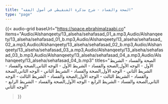 ```yaml
---
title: "الصحة والفساد - شرح مذكرة الشنقيطي في أصول الفقه"
type: "page"
---
```


{{< audio-grid 
  baseUrl="https://space.ebrahimalzaabi.co"
  items="Audio/Alshanqeety/13_alseha/sehafasad_01_a.mp3,Audio/Alshanqeety/13_alseha/sehafasad_01_b.mp3,Audio/Alshanqeety/13_alseha/sehafasad_02_a.mp3,Audio/Alshanqeety/13_alseha/sehafasad_02_b.mp3,Audio/Alshanqeety/13_alseha/sehafasad_03_a.mp3,Audio/Alshanqeety/13_alseha/sehafasad_03_b.mp3,Audio/Alshanqeety/13_alseha/sehafasad_04_a.mp3,Audio/Alshanqeety/13_alseha/sehafasad_04_b.mp3"
  titles="الصحة والفساد - الشريط الأول - الوجه الأول,الصحة والفساد - الشريط الأول - الوجه الثاني,الصحة والفساد - الشريط الثاني - الوجه الأول,الصحة والفساد - الشريط الثاني - الوجه الثاني,الصحة والفساد - الشريط الثالث - الوجه الأول,الصحة والفساد - الشريط الثالث - الوجه الثاني,الصحة والفساد - الشريط الرابع - الوجه الأول,الصحة والفساد - الشريط الرابع - الوجه الثاني"
>}} 